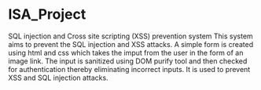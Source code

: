 # ISA_Project
SQL injection and Cross site scripting (XSS) prevention system
This system aims to prevent the SQL injection and XSS attacks. 
A simple form is created using html and css which takes the imput from the user in the form of an image link. 
The input is sanitized using DOM purify tool and then checked for authentication thereby eliminating incorrect inputs.
It is used to prevent XSS and SQL injection attacks.
